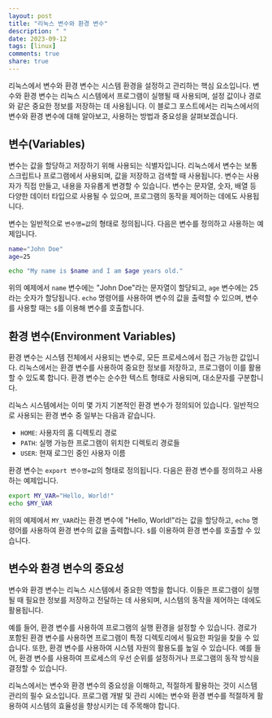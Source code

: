 ```yaml
---
layout: post
title: "리눅스 변수와 환경 변수"
description: " "
date: 2023-09-12
tags: [linux]
comments: true
share: true
---
```


리눅스에서 변수와 환경 변수는 시스템 환경을 설정하고 관리하는 핵심 요소입니다. 변수와 환경 변수는 리눅스 시스템에서 프로그램이 실행될 때 사용되며, 설정 값이나 경로와 같은 중요한 정보를 저장하는 데 사용됩니다. 이 블로그 포스트에서는 리눅스에서의 변수와 환경 변수에 대해 알아보고, 사용하는 방법과 중요성을 살펴보겠습니다.

## 변수(Variables)
변수는 값을 할당하고 저장하기 위해 사용되는 식별자입니다. 리눅스에서 변수는 보통 스크립트나 프로그램에서 사용되며, 값을 저장하고 검색할 때 사용됩니다. 변수는 사용자가 직접 만들고, 내용을 자유롭게 변경할 수 있습니다. 변수는 문자열, 숫자, 배열 등 다양한 데이터 타입으로 사용될 수 있으며, 프로그램의 동작을 제어하는 데에도 사용됩니다.

변수는 일반적으로 `변수명=값`의 형태로 정의됩니다. 다음은 변수를 정의하고 사용하는 예제입니다.

```bash
name="John Doe"
age=25

echo "My name is $name and I am $age years old."
```

위의 예제에서 `name` 변수에는 "John Doe"라는 문자열이 할당되고, `age` 변수에는 25라는 숫자가 할당됩니다. `echo` 명령어를 사용하여 변수의 값을 출력할 수 있으며, 변수를 사용할 때는 `$`를 이용해 변수를 호출합니다.

## 환경 변수(Environment Variables)
환경 변수는 시스템 전체에서 사용되는 변수로, 모든 프로세스에서 접근 가능한 값입니다. 리눅스에서는 환경 변수를 사용하여 중요한 정보를 저장하고, 프로그램이 이를 활용할 수 있도록 합니다. 환경 변수는 순수한 텍스트 형태로 사용되며, 대소문자를 구분합니다.

리눅스 시스템에서는 이미 몇 가지 기본적인 환경 변수가 정의되어 있습니다. 일반적으로 사용되는 환경 변수 중 일부는 다음과 같습니다.

- `HOME`: 사용자의 홈 디렉토리 경로
- `PATH`: 실행 가능한 프로그램이 위치한 디렉토리 경로들
- `USER`: 현재 로그인 중인 사용자 이름

환경 변수는 `export 변수명=값`의 형태로 정의됩니다. 다음은 환경 변수를 정의하고 사용하는 예제입니다.

```bash
export MY_VAR="Hello, World!"
echo $MY_VAR
```

위의 예제에서 `MY_VAR`라는 환경 변수에 "Hello, World!"라는 값을 할당하고, `echo` 명령어를 사용하여 환경 변수의 값을 출력합니다. `$`를 이용하여 환경 변수를 호출할 수 있습니다.

## 변수와 환경 변수의 중요성
변수와 환경 변수는 리눅스 시스템에서 중요한 역할을 합니다. 이들은 프로그램이 실행될 때 필요한 정보를 저장하고 전달하는 데 사용되며, 시스템의 동작을 제어하는 데에도 활용됩니다.

예를 들어, 환경 변수를 사용하여 프로그램의 실행 환경을 설정할 수 있습니다. 경로가 포함된 환경 변수를 사용하면 프로그램이 특정 디렉토리에서 필요한 파일을 찾을 수 있습니다. 또한, 환경 변수를 사용하여 시스템 자원의 활용도를 높일 수 있습니다. 예를 들어, 환경 변수를 사용하여 프로세스의 우선 순위를 설정하거나 프로그램의 동작 방식을 결정할 수 있습니다.

리눅스에서는 변수와 환경 변수의 중요성을 이해하고, 적절하게 활용하는 것이 시스템 관리의 필수 요소입니다. 프로그램 개발 및 관리 시에는 변수와 환경 변수를 적절하게 활용하여 시스템의 효율성을 향상시키는 데 주목해야 합니다.